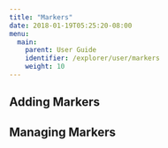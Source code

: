 ```yaml
---
title: "Markers"
date: 2018-01-19T05:25:20-08:00
menu:
  main:
    parent: User Guide
    identifier: /explorer/user/markers
    weight: 10
---
```


## Adding Markers

## Managing Markers
